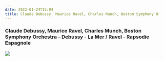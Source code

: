 ```yaml
---
date: 2022-01-24T15:04
title: Claude Debussy, Maurice Ravel, Charles Munch, Boston Symphony Orchestra – Debussy - La Mer · Ravel - Rapsodie Espagnole
---
```

### Claude Debussy, Maurice Ravel, Charles Munch, Boston Symphony Orchestra – Debussy - La Mer / Ravel - Rapsodie Espagnole
[![](https://i.discogs.com/rgay6BYbRlbcXq--PsqCPLyuYh4VTJLIlra7achYoXc/rs:fit/g:sm/q:90/h:298/w:300/czM6Ly9kaXNjb2dz/LWltYWdlcy9SLTM1/MTUyOTEtMTMzMzUw/MTM1Ny5qcGVn.jpeg)][1] 

[1]: https://www.discogs.com/release/3515291


